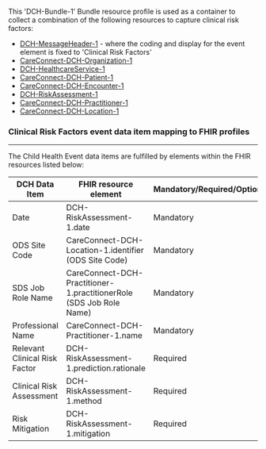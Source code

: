 This 'DCH-Bundle-1' Bundle resource profile is used as a container to collect a combination of the following resources to capture clinical risk factors:

- [DCH-MessageHeader-1] - where the coding and display for the event element is fixed to 'Clinical Risk Factors'
- [CareConnect-DCH-Organization-1]
- [DCH-HealthcareService-1]
- [CareConnect-DCH-Patient-1]
- [CareConnect-DCH-Encounter-1]
- [DCH-RiskAssessment-1]
- [CareConnect-DCH-Practitioner-1]
- [CareConnect-DCH-Location-1]
                                                                                                   
### Clinical Risk Factors event data item mapping to FHIR profiles ###
----------
The Child Health Event data items are fulfilled by elements within the FHIR resources listed below:

| DCH Data Item          | FHIR resource element                                                 | Mandatory/Required/Optional |
|------------------------|-----------------------------------------------------------------------|-----------------------------|
| Date                   | DCH-RiskAssessment-1.date                                             | Mandatory                   |
| ODS Site   Code        | CareConnect-DCH-Location-1.identifier (ODS Site Code)                 | Mandatory                   |
| SDS Job   Role Name    | CareConnect-DCH-Practitioner-1.practitionerRole (SDS Job Role   Name) | Mandatory                   |
| Professional   Name    | CareConnect-DCH-Practitioner-1.name                                   | Mandatory                   |
| Relevant Clinical Risk Factor | DCH-RiskAssessment-1.prediction.rationale                             | Required                   |
| Clinical Risk Assessment      | DCH-RiskAssessment-1.method                                           | Required                 |
| Risk Mitigation      | DCH-RiskAssessment-1.mitigation                                       | Required                  |

[DCH-MessageHeader-1]:dch-messageheader-1.html
[CareConnect-DCH-Organization-1]:careconnect-dch-organization-1.html
[CareConnect-DCH-Patient-1]:careconnect-dch-patient-1.html
[CareConnect-DCH-Encounter-1]:careconnect-dch-encounter-1.html
[CareConnect-DCH-Practitioner-1]:careconnect-dch-practitioner-1.html
[CareConnect-DCH-Location-1]:careconnect-dch-location-1.html
[DCH-RiskAssessment-1]:dch-riskassessment-1.html
[DCH-HealthcareService-1]:dch-healthcareservice-1.html

